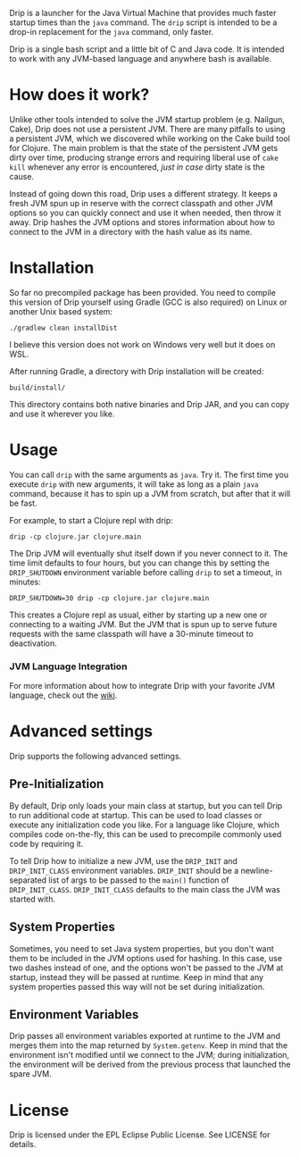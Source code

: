 Drip is a launcher for the Java Virtual Machine that provides much faster
startup times than the `java` command. The `drip` script is intended to be a
drop-in replacement for the `java` command, only faster.

Drip is a single bash script and a little bit of C and Java code. It is intended
to work with any JVM-based language and anywhere bash is available.

# How does it work?

Unlike other tools intended to solve the JVM startup problem (e.g. Nailgun,
Cake), Drip does not use a persistent JVM. There are many pitfalls to using a
persistent JVM, which we discovered while working on the Cake build tool for
Clojure. The main problem is that the state of the persistent JVM gets dirty
over time, producing strange errors and requiring liberal use of `cake kill`
whenever any error is encountered, *just in case* dirty state is the cause.

Instead of going down this road, Drip uses a different strategy. It keeps a
fresh JVM spun up in reserve with the correct classpath and other JVM options
so you can quickly connect and use it when needed, then throw it away. Drip
hashes the JVM options and stores information about how to connect to the JVM
in a directory with the hash value as its name.

# Installation

So far no precompiled package has been provided. You need to compile this version
of Drip yourself using Gradle (GCC is also required) on Linux or another Unix
based system:

    ./gradlew clean installDist

I believe this version does not work on Windows very well but it does on WSL.

After running Gradle, a directory with Drip installation will be created:

    build/install/

This directory contains both native binaries and Drip JAR, and you can copy
and use it wherever you like.

# Usage

You can call `drip` with the same arguments as `java`. Try it. The first time
you execute `drip` with new arguments, it will take as long as a plain `java`
command, because it has to spin up a JVM from scratch, but after that it will be
fast.

For example, to start a Clojure repl with drip:

    drip -cp clojure.jar clojure.main

The Drip JVM will eventually shut itself down if you never connect to it. The
time limit defaults to four hours, but you can change this by setting the
`DRIP_SHUTDOWN` environment variable before calling `drip` to set a timeout, in
minutes:

    DRIP_SHUTDOWN=30 drip -cp clojure.jar clojure.main

This creates a Clojure repl as usual, either by starting up a new one or
connecting to a waiting JVM. But the JVM that is spun up to serve future
requests with the same classpath will have a 30-minute timeout to deactivation.

### JVM Language Integration

For more information about how to integrate Drip with your favorite JVM
language, check out the [wiki](https://github.com/ninjudd/drip/wiki).

# Advanced settings

Drip supports the following advanced settings.

## Pre-Initialization

By default, Drip only loads your main class at startup, but you can tell Drip to
run additional code at startup. This can be used to load classes or execute any
initialization code you like. For a language like Clojure, which compiles code
on-the-fly, this can be used to precompile commonly used code by requiring it.

To tell Drip how to initialize a new JVM, use the `DRIP_INIT` and
`DRIP_INIT_CLASS` environment variables. `DRIP_INIT` should be a
newline-separated list of args to be passed to the `main()` function of
`DRIP_INIT_CLASS`. `DRIP_INIT_CLASS` defaults to the main class the JVM was
started with.

## System Properties

Sometimes, you need to set Java system properties, but you don't want them to be
included in the JVM options used for hashing. In this case, use two dashes
instead of one, and the options won't be passed to the JVM at startup, instead
they will be passed at runtime. Keep in mind that any system properties passed
this way will not be set during initialization.

## Environment Variables

Drip passes all environment variables exported at runtime to the JVM and merges
them into the map returned by `System.getenv`. Keep in mind that the environment
isn't modified until we connect to the JVM; during initialization, the
environment will be derived from the previous process that launched the spare
JVM. 

# License

Drip is licensed under the EPL Eclipse Public License. See LICENSE for
details.
